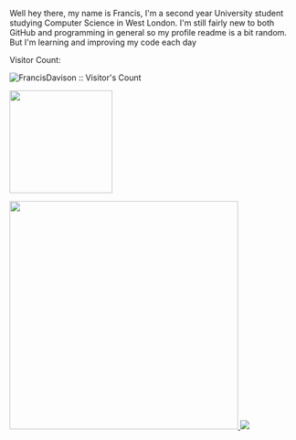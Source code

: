Well hey there, my name is Francis, I'm a second year University student studying Computer Science in West London. I'm still fairly new to both GitHub and programming in general so my profile readme is a bit random. But I'm learning and improving my code each day

Visitor Count:
<p align="left">
  <img src="https://profile-counter.glitch.me/{FrancisDavison}/count.svg" alt="FrancisDavison :: Visitor's Count" />
</p

<p align="left">
  <a href="https://github.com/FrancisDavison">
    <img height="180em" src="https://github-readme-stats-eight-theta.vercel.app/api?username=FrancisDavison&show_icons=true&theme=midnight-purple&include_all_commits=true&count_private=true"/>
  </a>
</p>

<p align="left">
  <a href="https://github.com/FrancisDavison">
		<img height="400em" src="https://wakatime.com/share/@0090ab59-b491-43cc-9eac-edbd2549f21d/d59d3f5b-1345-4683-b212-c5194f7fc106.svg"/>
		<img ehight="40em" src="https://wakatime.com/share/@0090ab59-b491-43cc-9eac-edbd2549f21d/4d6af01d-18d9-4311-be03-1f59ff64793a.svg"/>
  </a>
</p>
